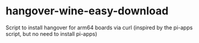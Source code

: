 # hangover-wine-easy-download
Script to install hangover for arm64 boards via curl (inspired by the pi-apps script, but no need to install pi-apps)
